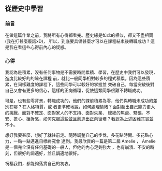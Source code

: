 ## 從歷史中學習

### 前言

在做這篇作業之前，我將所有心得都看完。歷史總是如此的相似，卻又不盡相同 (我在打甚麼廢話xD)，
所以，到底要具備甚麼才可以在課程結束後轉職成功 ? 這是我在看這些心得前內心的疑惑。

### 心得

我認為是積累，沒有任何事物是不需要時間累積、學習，在歷史中我們可以發現，進度比較好的的確在課程
前，就比一般同學相對較多的程式積累。因為這些積累，在同樣難度的課程下，這些同學可以較好的掌握並
突破自己，每當突破後對自己又會有更多的信心，這樣的正向循環，促使這類同學很難不轉職成功。

可是，也有些零背景，轉職成功的，他們的課前積累為零，他們與轉職未成功的差別在哪 ? 在人格特質，或
者更準確地說，如何處理情緒 ? 面對超出自己能力更大的挑戰、面對不確定、面對家人的不支持、面對失業、
總總的焦慮、緊張、不安、擔心、挫折感，如何克服這些並且創造出正向循環 ? 我認為上述困難其實並不小。

想好我要甚麼，想好了就往前走。隨時調整自己的步伐，多花點時間、多花點心力，一點一點邁進目標終究會
達到。我最欣賞的一篇是第二屆 Amelie ， Amelie 是一個完全沒有任何基礎的一般人，但他的內心足夠強大
，也有崩潰、不安的時刻，但很好的調適好，並且調適地很好。

祝福我們，都能夠落實自己的初衷。





